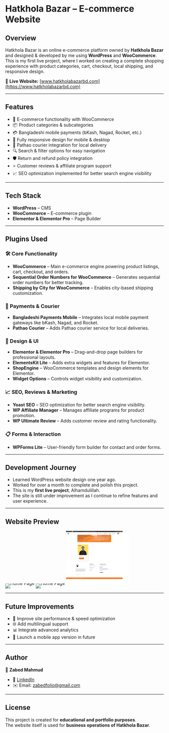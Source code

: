# Hatkhola Bazar – E-commerce Website  

## Overview  
Hatkhola Bazar is an online e-commerce platform owned by **Hatkhola Bazar** and designed & developed by me using **WordPress** and **WooCommerce**.  
This is my first live project, where I worked on creating a complete shopping experience with product categories, cart, checkout, local shipping, and responsive design.  

🔗 **Live Website:** [www.hatkholabazarbd.com](https://www.hatkholabazarbd.com)  

---

## Features  
- 🛒 E-commerce functionality with WooCommerce  
- 📦 Product categories & subcategories  
- 💳 Bangladeshi mobile payments (bKash, Nagad, Rocket, etc.)  
- 📱 Fully responsive design for mobile & desktop  
- 🚚 Pathao courier integration for local delivery  
- 🔍 Search & filter options for easy navigation  
- 🛡️ Return and refund policy integration  
- ⭐ Customer reviews & affiliate program support  
- 📈 SEO optimization implemented for better search engine visibility


---

## Tech Stack  
- **WordPress** – CMS  
- **WooCommerce** – E-commerce plugin  
- **Elementor & Elementor Pro** – Page Builder  

---

## Plugins Used  

### 🛠️ Core Functionality  
- **WooCommerce** – Main e-commerce engine powering product listings, cart, checkout, and orders.  
- **Sequential Order Numbers for WooCommerce** – Generates sequential order numbers for better tracking.  
- **Shipping by City for WooCommerce** – Enables city-based shipping customization.  

### 📱 Payments & Courier  
- **Bangladeshi Payments Mobile** – Integrates local mobile payment gateways like bKash, Nagad, and Rocket.  
- **Pathao Courier** – Adds Pathao courier service for local deliveries.  

### 🎨 Design & UI  
- **Elementor & Elementor Pro** – Drag-and-drop page builders for professional layouts.  
- **ElementsKit Lite** – Adds extra widgets and features for Elementor.  
- **ShopEngine** – WooCommerce templates and design elements for Elementor.  
- **Widget Options** – Controls widget visibility and customization.  

### 📈 SEO, Reviews & Marketing  
- **Yoast SEO** – SEO optimization for better search engine visibility.  
- **WP Affiliate Manager** – Manages affiliate programs for product promotion.  
- **WP Ultimate Review** – Adds customer review and rating functionality.  

### 📋 Forms & Interaction  
- **WPForms Lite** – User-friendly form builder for contact and order forms.  

---

## Development Journey  
- Learned WordPress website design one year ago.  
- Worked for over a month to complete and polish this project.  
- This is my **first live project**, Alhamdulillah.  
- The site is still under improvement as I continue to refine features and user experience.  

---

## Website Preview  
  
<div style="margin:0;padding:0; line-height:0;">
  <img src="home-page.png" alt="Home Page" width="200">
  <img src="shop-page.png" alt="Home Page" width="200">
  <img src="blog-page.png" alt="Home Page" width="200">
</div>  

---

## Future Improvements  
- 🔄 Improve site performance & speed optimization  
- 🌐 Add multilingual support  
- 📊 Integrate advanced analytics  
- 📱 Launch a mobile app version in future  

---

## Author  
👤 **Zabed Mahmud**  
- 💼 [LinkedIn](https://www.linkedin.com/in/zabedfolio/)  
- ✉️ Email: [zabedfolio@gmail.com](mailto:zabedfolio@gmail.com)  

---

## License  
This project is created for **educational and portfolio purposes**.  
The website itself is used for **business operations of Hatkhola Bazar**.  
